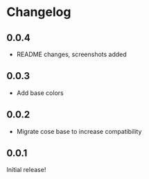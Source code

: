 # Changelog

## 0.0.4

- README changes, screenshots added

## 0.0.3

- Add base colors

## 0.0.2

- Migrate cose base to increase compatibility

## 0.0.1

Initial release!

